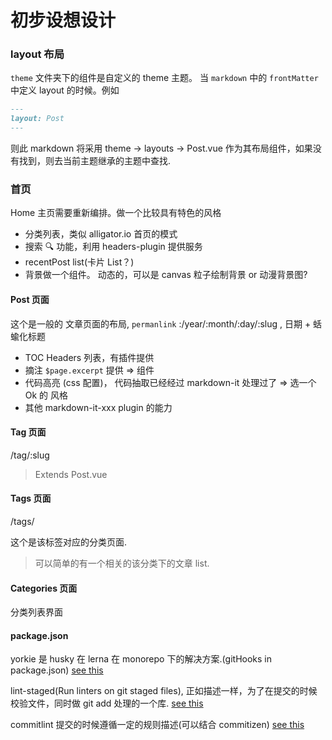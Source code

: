 # 初步设想设计

### layout 布局

`theme` 文件夹下的组件是自定义的 theme 主题。 当 `markdown` 中的 `frontMatter` 中定义 layout 的时候。例如

```markdown
---
layout: Post
---
```

则此 markdown 将采用 theme -> layouts -> Post.vue 作为其布局组件，如果没有找到，则去当前主题继承的主题中查找.

### 首页

Home 主页需要重新编排。做一个比较具有特色的风格

- 分类列表，类似 alligator.io 首页的模式
- 搜索 🔍 功能，利用 headers-plugin 提供服务
- recentPost list(卡片 List？)
- 背景做一个组件。 动态的，可以是 canvas 粒子绘制背景 or 动漫背景图?

#### Post 页面

这个是一般的 文章页面的布局, `permanlink` :/year/:month/:day/:slug , 日期 + 蛞蝓化标题

- TOC Headers 列表，有插件提供
- 摘注 `$page.excerpt` 提供 => 组件
- 代码高亮 (css 配置)， 代码抽取已经经过 markdown-it 处理过了 => 选一个 Ok 的 风格
- 其他 markdown-it-xxx plugin 的能力

#### Tag 页面

/tag/:slug

> Extends Post.vue

#### Tags 页面

/tags/

这个是该标签对应的分类页面.

> 可以简单的有一个相关的该分类下的文章 list.

#### Categories 页面

分类列表界面

#### package.json

yorkie 是 husky 在 lerna 在 monorepo 下的解决方案.(gitHooks in package.json)
[see this](https://github.com/yyx990803/yorkie)

lint-staged(Run linters on git staged files), 正如描述一样，为了在提交的时候校验文件，同时做 git add 处理的一个库.
[see this](https://github.com/okonet/lint-staged)

commitlint 提交的时候遵循一定的规则描述(可以结合 commitizen)
[see this](https://github.com/marionebl/commitlint)
